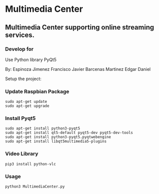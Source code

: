 # Multimedia Center
## Multimedia Center supporting online streaming services. 
### Develop for 
Use Python library PyQt5

By:
Espinoza Jimenez Francisco Javier
Barcenas Martinez Edgar Daniel


Setup the project:
### Update Raspbian Package 
    sudo apt-get update
    sudo apt-get upgrade
### Install Pyqt5
    sudo apt-get install python3-pyqt5
    sudo apt-get install qt5-default pyqt5-dev pyqt5-dev-tools
    sudo apt-get install python3-pyqt5.pyqtwebengine
    sudo apt-get install libqt5multimedia5-plugins
    
### Video Library
    pip3 install python-vlc 

### Usage 
    python3 MultimediaCenter.py



